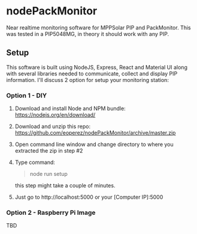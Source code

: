 # nodePackMonitor
Near realtime monitoring software for MPPSolar PIP and PackMonitor. This was tested in a PIP5048MG, in theory it should work with any PIP.

## Setup
This software is built using NodeJS, Express, React and Material UI along with several libraries needed to communicate, collect and display PIP information. I'll discuss 2 option for setup your monitoring station:

### Option 1 - DIY
1. Download and install Node and NPM bundle: https://nodejs.org/en/download/ 
2. Download and unzip this repo: https://github.com/eoperez/nodePackMonitor/archive/master.zip
3. Open command line window and change directory to where you extracted the zip in step #2
4. Type command:
    > node run setup

   this step might take a couple of minutes. 
5. Just go to http://localhost:5000 or your [Computer IP]:5000

### Option 2 - Raspberry Pi Image
TBD
